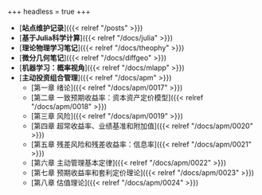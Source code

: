 +++
headless = true
+++

- [**站点维护记录**]({{< relref "/posts" >}})
- [**基于Julia科学计算**]({{< relref "/docs/julia" >}}) 
- [**理论物理学习笔记**]({{< relref "/docs/theophy" >}})  
- [**微分几何笔记**]({{< relref "/docs/diffgeo" >}})
- [**机器学习：概率视角**]({{< relref "/docs/mlapp" >}})
- [**主动投资组合管理**]({{< relref "/docs/apm" >}})
    - [第一章 绪论]({{< relref "/docs/apm/0017" >}})
    - [第二章 一致预期收益率：资本资产定价模型]({{< relref "/docs/apm/0018" >}})
    - [第三章 风险]({{< relref "/docs/apm/0019" >}})
    - [第四章 超常收益率、业绩基准和附加值]({{< relref "/docs/apm/0020" >}})
    - [第五章 残差风险和残差收益率：信息率]({{< relref "/docs/apm/0021" >}})
    - [第六章 主动管理基本定律]({{< relref "/docs/apm/0022" >}})
    - [第七章 预期收益率和套利定价理论]({{< relref "/docs/apm/0023" >}})
    - [第八章 估值理论]({{< relref "/docs/apm/0024" >}})





